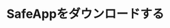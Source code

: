 ---
url: download
picture: /static/img/remote-working-scaled.jpeg
title: SafeAppをダウンロードする
heading: SafeAppをダウンロードする
message: 誰も仕事集中できるようにソフトウェア
windows:
    version: バージョン 1.0
    supports: ウィンドウサポート11/10/8.1/8/7
    filename: SafeApp-v0.1.407.511.msi
browser:
    message1: サポートされているブラウザ
    message2: Vivaldi, Brave, Cốc Cốc
firefox:
    version: Firefox
    url: https://addons.mozilla.org/en-US/firefox/addon/safeweb-app
chrome:
    version: Chrome
    url: https://chrome.google.com/webstore/detail/safewebapp/kndnmjfabojcaliebfdildmhcojnblpn
edge:
    version: Edge
    url: https://microsoftedge.microsoft.com/addons/detail/safewebapp/fffknmhfnlaknplgpnhffcidkenmmecj
instruction:
    message1: インストール案内
    message2: ここ
    url: /blog/how-to-install-safeweb-app/
---